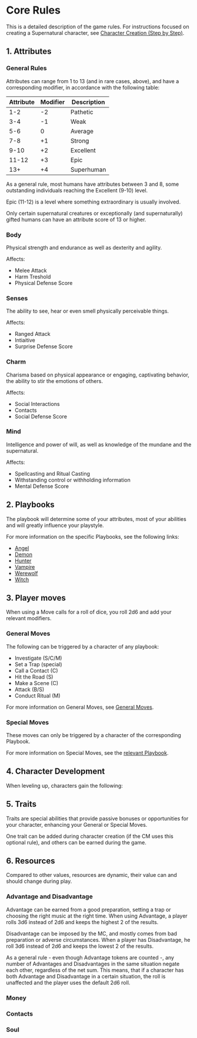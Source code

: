 # Core Rules

This is a detailed description of the game rules. For  instructions focused on creating a Supernatural character, see [Character Creation (Step by Step)](character-creation.md).

## 1. Attributes

### General Rules

Attributes can range from 1 to 13 (and in rare cases, above), and have a corresponding modifier, in accordance with the following table:

| Attribute | Modifier | Description |
| --------- | -------- | ----------- |
| 1-2 | -2 | Pathetic |
| 3-4 | -1 | Weak |
| 5-6 | 0 | Average |
| 7-8 | +1 | Strong |
| 9-10 | +2 | Excellent |
| 11-12 | +3 | Epic |
| 13+ | +4 | Superhuman| 

As a general rule, most humans have attributes between 3 and 8, some outstanding individuals reaching the Excellent (9-10) level.

Epic (11-12) is a level where something extraordinary is usually involved.

Only certain supernatural creatures or exceptionally (and supernaturally) gifted humans can have an attribute score of 13 or higher.

### Body

Physical strength and endurance as well as dexterity and agility.

Affects:
- Melee Attack
- Harm Treshold
- Physical Defense Score

### Senses 

The ability to see, hear or even smell physically perceivable things.

Affects:
- Ranged Attack
- Intiaitive
- Surprise Defense Score

### Charm

Charisma based on physical appearance or engaging, captivating behavior, the ability to stir the emotions of others.

Affects:
- Social Interactions
- Contacts
- Social Defense Score

### Mind

Intelligence and power of will, as well as knowledge of the mundane and the supernatural.

Affects:
- Spellcasting and Ritual Casting
- Withstanding control or withholding information
- Mental Defense Score

## 2. Playbooks

The playbook will determine some of your attributes, most of your abilities and will greatly influence your playstyle.

For more information on the specific Playbooks, see the following links:
- [Angel](playbooks/angel.md)
- [Demon](playbooks/demon.md)
- [Hunter](playbooks/hunter.md)
- [Vampire](playbooks/vampire.md)
- [Werewolf](playbooks/werewolf.md)
- [Witch](playbooks/witch.md)

## 3. Player moves

When using a Move calls for a roll of dice, you roll 2d6 and add your relevant modifiers.

### General Moves

The following can be triggered by a character of any playbook:
- Investigate (S/C/M)
- Set a Trap (special)
- Call a Contact (C)
- Hit the Road (S)
- Make a Scene (C)
- Attack (B/S)
- Conduct Ritual (M)

For more information on General Moves, see [General Moves](moves/general-moves.md).

### Special Moves

These moves can only be triggered by a character of the corresponding Playbook.

For more information on Special Moves, see the [relevant Playbook](playbooks).

## 4. Character Development

When leveling up, characters gain the following:

<insert table here>

## 5. Traits

Traits are special abilities that provide passive bonuses or opportunities for your character, enhancing your General or Special Moves.

One trait can be added during character creation (if the CM uses this optional rule), and others can be earned during the game.

## 6. Resources

Compared to other values, resources are dynamic, their value can and should change during play.

### Advantage and Disadvantage

Advantage can be earned from a good preparation, setting a trap or choosing the right music at the right time. When using Advantage, a player rolls 3d6 instead of 2d6 and keeps the highest 2 of the results.

Disadvantage can be imposed by the MC, and mostly comes from bad preparation or adverse circumstances. When a player has Disadvantage, he roll 3d6 instead of 2d6 and keeps the lowest 2 of the results.

As a general rule - even though Advantage tokens are counted -, any number of Advantages and Disadvantages in the same situation negate each other, regardless of the net sum. This means, that if a character has both Advantage and Disadvantage in a certain situation, the roll is unaffected and the player uses the default 2d6 roll.

### Money
### Contacts
### Soul